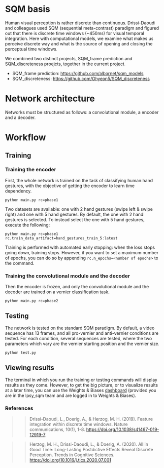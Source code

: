 # SQM basis 

Human visual perception is rather discrete than continuous. Drissi-Daoudi and colleagues used SQM (sequential meta-contrast) paradigm and figured out that there is discrete time windows (~450ms) for visual temporal integration. Here with computational models, we examine what makes us perceive discrete way and what is the source of opening and closing the perceptual time windows. 

We combined two distinct projects, SQM_frame prediction and SQM_discreteness proejcts, together in the current project. 

- SQM_frame prediction: https://github.com/albornet/sqm_models
- SQM_discreteness: https://github.com/Ohyeon5/SQM_discreteness

# Network architecture

Networks must be structured as follows: a convolutional module, a encoder and a decoder.

# Workflow

## Training

### Training the encoder

First, the whole network is trained on the task of classifying human hand gestures, with the objective of getting the encoder to learn time dependency.

`python main.py rc=phase1`

Two datasets are available: one with 2 hand gestures (swipe left & swipe right) and one with 5 hand gestures. By default, the one with 2 hand gestures is selected. To instead select the one with 5 hand gestures, execute the following:

`python main.py rc=phase1 rc.train_data_artifact=hand_gestures_train_5:latest`

Training is performed with automated early stopping: when the loss stops going down, training stops. However, if you want to set a maximum number of epochs, you can do so by appending `rc.n_epochs=<number of epochs>` to the command.

### Training the convolutional module and the decoder

Then the encoder is frozen, and only the convolutional module and the decoder are trained on a vernier classification task.

`python main.py rc=phase2`

## Testing

The network is tested on the standard SQM paradigm. By default, a video sequence has 13 frames, and all pro-vernier and anti-vernier conditions are tested. For each condition, several sequences are tested, where the two parameters which vary are the vernier starting position and the vernier size.

`python test.py`

## Viewing results

The terminal in which you run the training or testing commands will display results as they come. However, to get the big picture, or to visualize results at a later time, you can use the Weights & Biases [dashboard](https://wandb.ai/lpsy_sqm/lr-vernier-classification) (provided you are in the lpsy_sqm team and are logged in to Weights & Biases).

### References
>>Drissi-Daoudi, L., Doerig, A., & Herzog, M. H. (2019). Feature integration within discrete time windows. Nature communications, 10(1), 1-8. https://doi.org/10.1038/s41467-019-12919-7

>> Herzog, M. H., Drissi-Daoudi, L., & Doerig, A. (2020). All in Good Time: Long-Lasting Postdictive Effects Reveal Discrete Perception. Trends in Cognitive Sciences. https://doi.org/10.1016/j.tics.2020.07.001